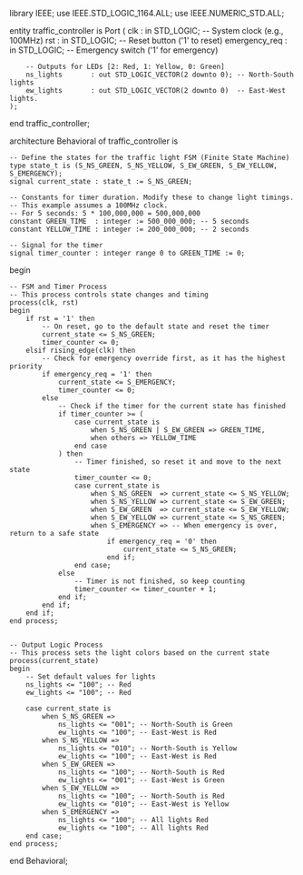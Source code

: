 library IEEE;
use IEEE.STD_LOGIC_1164.ALL;
use IEEE.NUMERIC_STD.ALL;

entity traffic_controller is
    Port (
        clk             : in  STD_LOGIC; -- System clock (e.g., 100MHz)
        rst             : in  STD_LOGIC; -- Reset button ('1' to reset)
        emergency_req   : in  STD_LOGIC; -- Emergency switch ('1' for emergency)

        -- Outputs for LEDs [2: Red, 1: Yellow, 0: Green]
        ns_lights       : out STD_LOGIC_VECTOR(2 downto 0); -- North-South lights
        ew_lights       : out STD_LOGIC_VECTOR(2 downto 0)  -- East-West lights.
    );
end traffic_controller;

architecture Behavioral of traffic_controller is

    -- Define the states for the traffic light FSM (Finite State Machine)
    type state_t is (S_NS_GREEN, S_NS_YELLOW, S_EW_GREEN, S_EW_YELLOW, S_EMERGENCY);
    signal current_state : state_t := S_NS_GREEN;

    -- Constants for timer duration. Modify these to change light timings.
    -- This example assumes a 100MHz clock.
    -- For 5 seconds: 5 * 100,000,000 = 500,000,000
    constant GREEN_TIME  : integer := 500_000_000; -- 5 seconds
    constant YELLOW_TIME : integer := 200_000_000; -- 2 seconds

    -- Signal for the timer
    signal timer_counter : integer range 0 to GREEN_TIME := 0;

begin

    -- FSM and Timer Process
    -- This process controls state changes and timing
    process(clk, rst)
    begin
        if rst = '1' then
            -- On reset, go to the default state and reset the timer
            current_state <= S_NS_GREEN;
            timer_counter <= 0;
        elsif rising_edge(clk) then
            -- Check for emergency override first, as it has the highest priority
            if emergency_req = '1' then
                current_state <= S_EMERGENCY;
                timer_counter <= 0;
            else
                -- Check if the timer for the current state has finished
                if timer_counter >= (
                    case current_state is
                        when S_NS_GREEN | S_EW_GREEN => GREEN_TIME,
                        when others => YELLOW_TIME
                    end case
                ) then
                    -- Timer finished, so reset it and move to the next state
                    timer_counter <= 0;
                    case current_state is
                        when S_NS_GREEN  => current_state <= S_NS_YELLOW;
                        when S_NS_YELLOW => current_state <= S_EW_GREEN;
                        when S_EW_GREEN  => current_state <= S_EW_YELLOW;
                        when S_EW_YELLOW => current_state <= S_NS_GREEN;
                        when S_EMERGENCY => -- When emergency is over, return to a safe state
                            if emergency_req = '0' then
                                current_state <= S_NS_GREEN;
                            end if;
                    end case;
                else
                    -- Timer is not finished, so keep counting
                    timer_counter <= timer_counter + 1;
                end if;
            end if;
        end if;
    end process;


    -- Output Logic Process
    -- This process sets the light colors based on the current state
    process(current_state)
    begin
        -- Set default values for lights
        ns_lights <= "100"; -- Red
        ew_lights <= "100"; -- Red

        case current_state is
            when S_NS_GREEN =>
                ns_lights <= "001"; -- North-South is Green
                ew_lights <= "100"; -- East-West is Red
            when S_NS_YELLOW =>
                ns_lights <= "010"; -- North-South is Yellow
                ew_lights <= "100"; -- East-West is Red
            when S_EW_GREEN =>
                ns_lights <= "100"; -- North-South is Red
                ew_lights <= "001"; -- East-West is Green
            when S_EW_YELLOW =>
                ns_lights <= "100"; -- North-South is Red
                ew_lights <= "010"; -- East-West is Yellow
            when S_EMERGENCY =>
                ns_lights <= "100"; -- All lights Red
                ew_lights <= "100"; -- All lights Red
        end case;
    end process;

end Behavioral;
